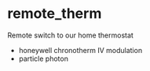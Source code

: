 # remote_therm

Remote switch to our home thermostat


* honeywell chronotherm IV modulation
* particle photon

